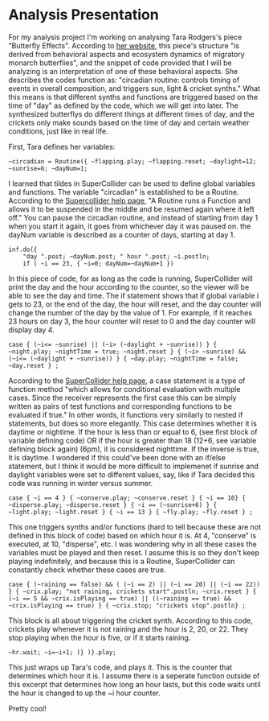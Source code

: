 # Analysis Presentation

For my analysis project I'm working on analysing Tara Rodgers's piece "Butterfly Effects". According to [her website](https://www.analogtara.net/butterfly-effects/), this piece's structure "is derived from behavioral aspects and ecosystem dynamics of migratory monarch butterflies", and the snippet of code provided that I will be analyzing is an interpretation of one of these behavioral aspects. She describes the codes function as: "circadian routine: controls timing of events in overall composition, and triggers sun, light & cricket synths." What this means is that different synths and functions are triggered based on the time of "day" as defined by the code, which we will get into later. The synthesized butterflys do different things at different times of day, and the crickets only make sounds based on the time of day and certain weather conditions, just like in real life. 

First, Tara defines her variables: 

`~circadian = Routine({
	~flapping.play; ~flapping.reset;
	~daylight=12;
	~sunrise=6;
	~dayNum=1;`
	
I learned that tildes in SuperCollider can be used to define global variables and functions. The variable "circadian" is established to be a Routine. According to the [Supercollider help page](https://doc.sccode.org/Classes/Routine.html), "A Routine runs a Function and allows it to be suspended in the middle and be resumed again where it left off." You can pause the circadian routine, and instead of starting from day 1 when you start it again, it goes from whichever day it was paused on. the dayNum variable is described as a counter of days, starting at day 1. 

	inf.do({
		"day ".post; ~dayNum.post; " hour ".post; ~i.postln;
		if ( ~i == 23, { ~i=0; dayNum=~dayNum+1 })
		
In this piece of code, for as long as the code is running, SuperCollider will print the day and the hour according to the counter, so the viewer will be able to see the day and time. The if statement shows that if global variable i gets to 23, or the end of the day, the hour will reset, and the day counter will change the number of the day by the value of 1. For example, if it reaches 23 hours on day 3, the hour counter will reset to 0 and the day counter will display day 4. 

`case
{ (~i<= ~sunrise) || (~i> (~daylight + ~sunrise)) }
{ ~night.play; ~nightTime = true; ~night.reset }
{ (~i> ~sunrise) && (~i<= (~daylight + ~sunrise)) }
{ ~day.play; ~nightTime = false; ~day.reset }
;`

According to the [SuperCollider help page](https://depts.washington.edu/dxscdoc/Help/Reference/Control-Structures.html), a case statement is a type of function method "which allows for conditional evaluation with multiple cases. Since the receiver represents the first case this can be simply written as pairs of test functions and corresponding functions to be evaluated if true." In other words, it functions very similarly to nested if statements, but does so more elegantly. This case determines whether it is daytime or nightime. If the hour is less than or equal to 6, (see first block of variable defining code) OR if the hour is greater than 18 (12+6, see variable defining block again) (6pm), it is considered nighttime. If the inverse is true, it is daytime. I wondered if this could've been done with an if/else statement, but I think it would be more difficult to implemenet if sunrise and daylight variables were set to different values, say, like if Tara decided this code was running in winter versus summer.

`case
{ ~i == 4 } { ~conserve.play; ~conserve.reset }
{ ~i == 10} { ~disperse.play; ~disperse.reset }
{ ~i == (~sunrise+6) } { ~light.play; ~light.reset }
{ ~i == 13 } { ~fly.play; ~fly.reset }
;`

This one triggers synths and/or functions (hard to tell because these are not defined in this block of code) based on which hour it is. At 4, "conserve" is executed, at 10, "disperse", etc. I was wondering why in all these cases the variables must be played and then reset. I assume this is so they don't keep playing indefinitely, and because this is a Routine, SuperCollider can constantly check whether these cases are true.

`case
{ (~raining == false) && ( (~i == 2) || (~i == 20) || (~i == 22)) }
{ ~crix.play; "not raining, crickets start".postln; ~crix.reset }
{ (~i == 5 && ~crix.isPlaying == true) || ((~raining == true) && ~crix.isPlaying == true) }
{ ~crix.stop; "crickets stop".postln}
;`

This block is all about triggering the cricket synth. According to this code, crickets play whenever it is not raining and the hour is 2, 20, or 22. They stop playing when the hour is five, or if it starts raining.

`~hr.wait;
~i=~i+1;
)}
)}.play;`

This just wraps up Tara's code, and plays it. This is the counter that determines which hour it is. I assume there is a seperate function outside of this excerpt that determines how long an hour lasts, but this code waits until the hour is changed to up the ~i hour counter.

Pretty cool!